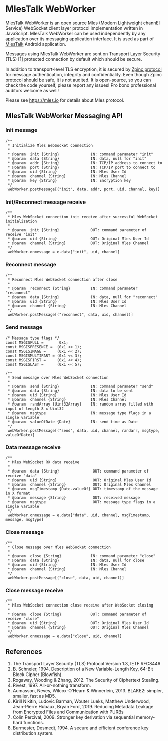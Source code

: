 # MlesTalk WebWorker

MlesTalk WebWorker is an open source Mles (Modern Lightweight channEl Service) WebSocket client layer protocol implementation written in JavaScript. MlesTalk WebWorker can be used independently by any application over its messaging application interface. It is used as part of [MlesTalk](https://mles.io/app.html) Android application.

Messages using MlesTalk WebWorker are sent on Transport Layer Security (TLS) [1] protected connection by default which should be secure.

In addition to transport-level TLS encryption, it is secured by [Zpinc protocol](https://github.com/ZpincDev/zpinc-webworker/raw/master/zpinc_paper.pdf) for message authentication, integrity and confidentiality. Even though Zpinc protocol should be safe, it is not audited. It is open-source, so you can check the code yourself, please report any issues! Pro bono professional auditors welcome as well!

Please see https://mles.io for details about Mles protocol.

## MlesTalk WebWorker Messaging API

### Init message
```
/**
 * Initialize Mles WebSocket connection
 *
 * @param  init {String}              IN: command parameter "init"
 * @param  data {String}              IN: data, null for "init"
 * @param  addr {String}              IN: TCP/IP address to connect to
 * @param  port {String}              IN: TCP/IP port to connect to
 * @param  uid {String}               IN: Mles User Id
 * @param  channel {String}           IN: Mles Channel
 * @param  key {String}               IN: Encryption key
 */
 webWorker.postMessage[("init", data, addr, port, uid, channel, key)]
```
### Init/Reconnect message receive
```
/**
 * Mles WebSocket connection init receive after successful WebSocket initialization
 *
 * @param  init {String}              OUT: command parameter of receive "init"
 * @param  uid {String}               OUT: Original Mles User Id
 * @param  channel {String}           OUT: Original Mles Channel
 */
 webWorker.onmessage = e.data["init", uid, channel]
```
### Reconnect message
```
/**
 * Reconnect Mles WebSocket connection after close
 *
 * @param  reconnect {String}         IN: command parameter "reconnect"
 * @param  data {String}              IN: data, null for "reconnect"
 * @param  uid {String}               IN: Mles User Id
 * @param  channel {String}           IN: Mles Channel
 */
 webWorker.postMessage[("reconnect", data, uid, channel)]
 ```
### Send message
```
/* Message type flags */
const MSGISFULL =       0x1;
const MSGISPRESENCE =  (0x1 << 1);
const MSGISIMAGE =     (0x1 << 2);
const MSGISMULTIPART = (0x1 << 3);
const MSGISFIRST =     (0x1 << 4);
const MSGISLAST =      (0x1 << 5);

/**
 * Send message over Mles WebSocket connection
 *
 * @param  send {String}              IN: command parameter "send"
 * @param  data {String}              IN: data to be sent
 * @param  uid {String}               IN: Mles User Id
 * @param  channel {String}           IN: Mles Channel
 * @param  randArray {Uint32Array}    IN: random array filled with input of length 8 x Uint32
 * @param  msgtype                    IN: message type flags in a single variable
 * @param  valueOfDate {Date}         IN: send time as Date
 */
 webWorker.postMessage[("send", data, uid, channel, randarr, msgtype, valueOfDate)]
 ```
### Data message receive
```
/**
 * Mles WebSocket RX data receive
 *
 * @param  data {String}               OUT: command parameter of receive "data"
 * @param  uid {String}                OUT: Original Mles User Id
 * @param  channel {String}            OUT: Original Mles Channel
 * @param  msgTimestamp {Date.valueOf} OUT: timestamp of the message in X format
 * @param  message {String}            OUT: received message
 * @param  msgtype                     OUT: message type flags in a single variable
 */
 webWorker.onmessage = e.data["data", uid, channel, msgTimestamp, message, msgtype]
```
### Close message
```
/**
 * Close message over Mles WebSocket connection
 *
 * @param  close {String}             IN: command parameter "close"
 * @param  data {String}              IN: data, null for close
 * @param  uid {String}               IN: Mles User Id
 * @param  channel {String}           IN: Mles Channel
 */
 webWorker.postMessage[("close", data, uid, channel)]
 ```
### Close message receive
```
/**
 * Mles WebSocket connection close receive after WebSocket closing
 *
 * @param  close {String}             OUT: command parameter of receive "close"
 * @param  uid {String}               OUT: Original Mles User Id
 * @param  channel {String}           OUT: Original Mles Channel
 */
 webWorker.onmessage = e.data["close", uid, channel]
```

## References

  1. The Transport Layer Security (TLS) Protocol Version 1.3, IETF RFC8446
  2. B. Schneier, 1994. Description of a New Variable-Length Key, 64-Bit Block Cipher (Blowfish).
  3. Rogaway, Wooding & Zhang, 2012. The Security of Ciphertext Stealing.
  4. Rivest, 1997. All-or-nothing transform.
  5. Aumasson, Neves, Wilcox-O’Hearn & Winnerlein, 2013. BLAKE2: simpler, smaller, fast as MD5.
  6. Kirill Nikitin, Ludovic Barman, Wouter Lueks, Matthew Underwood, Jean-Pierre Hubaux, Bryan Ford, 2019. Reducing Metadata Leakage from Encrypted Files and Communication with PURBs
  7. Colin Percival, 2009. Stronger key derivation via sequential memory-hard functions.
  8. Burmester, Desmedt, 1994. A secure and efficient conference key distribution system.
